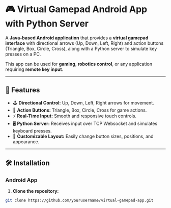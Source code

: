 # 🎮 Virtual Gamepad Android App with Python Server

A **Java-based Android application** that provides a **virtual gamepad interface** with directional arrows (Up, Down, Left, Right) and action buttons (Triangle, Box, Circle, Cross), along with a Python server to simulate key presses on a PC.

This app can be used for **gaming**, **robotics control**, or any application requiring **remote key input**.

---

## 📌 Features

- 🕹 **Directional Control:** Up, Down, Left, Right arrows for movement.  
- 🔲 **Action Buttons:** Triangle, Box, Circle, Cross for game actions.  
- ⚡ **Real-Time Input:** Smooth and responsive touch controls.  
- 🖥 **Python Server:** Receives input over TCP Websocket and simulates keyboard presses.  
- 🎨 **Customizable Layout:** Easily change button sizes, positions, and appearance.  

---

## 🛠 Installation

### Android App

1. **Clone the repository:**
```bash
git clone https://github.com/yourusername/virtual-gamepad-app.git
